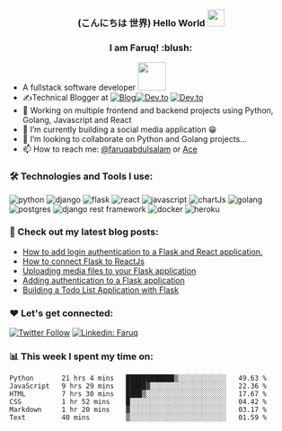 ###
<h3 align="center"> (こんにちは  世界) Hello World <img src="https://user-images.githubusercontent.com/42378118/110234147-e3259600-7f4e-11eb-95be-0c4047144dea.gif" width="30"></h2>
<h3 align="center"> I am Faruq! :blush: </h2>

- A fullstack software developer <img src="https://media2.giphy.com/media/RbDKaczqWovIugyJmW/giphy.gif?cid=ecf05e47hb12laxld7yum97n4t13k9vbcn4cfgg77hbss6aj&rid=giphy.gif&ct=g" width="50">
- ✍️Technical Blogger at <a href="https://nagatodev.hashnode.dev/" target="_blank"><img alt="Blog" src="https://img.shields.io/badge/-Personal%20Blog-add8e6?&style=flat-square" /></a><a href="https://dev.to/faruqt" target="_blank"><img alt="Dev.to" src="https://img.shields.io/badge/-Dev.To-0A0A0A?&style=flat-square&logo=dev.to&logoColor=white" /></a>
<a href="https://medium.com/@faruqabdulsalam" target="_blank"><img alt="Dev.to" src="https://img.shields.io/badge/-Medium-0A0A0A?&style=flat-square&logo=medium&logoColor=white" /></a>
- 🔭 Working on multiple frontend and backend projects using Python, Golang, Javascript and React
- 🌱 I’m currently building a social media application 😁 
- 👯 I’m looking to collaborate on Python and Golang projects...
- 📫  How to reach me: [@faruqabdulsalam](https://www.linkedin.com/in/faruq-abdulsalam) or <a rel="me" href="https://twitter.com/_ACE_II">Ace</a>

### :hammer_and_wrench: Technologies and Tools I use:

<p align="left">
<img alt="python" src="https://img.shields.io/badge/Python-3776AB?style=for-the-badge&logo=python&logoColor=white"/>
   
<img  alt="django" src="https://img.shields.io/badge/Django-092E20?style=for-the-badge&logo=django&logoColor=white"/>
 
<img  alt="flask" src="https://img.shields.io/badge/Flask-000000?style=for-the-badge&logo=flask&logoColor=white"/>
   
<img alt="react" src="https://img.shields.io/badge/React-20232A?style=for-the-badge&logo=react&logoColor=61DAFB"/>   

<img alt="javascript" src="https://img.shields.io/badge/JavaScript-F7DF1E?style=for-the-badge&logo=javascript&logoColor=black"/>
   
<img alt="chartJs" src="https://img.shields.io/badge/Chart.js-FF6384?style=for-the-badge&logo=chartdotjs&logoColor=white"/>

<img alt="golang" src="https://img.shields.io/badge/Go-00ADD8?style=for-the-badge&logo=go&logoColor=white"/>

<img alt="postgres" src="https://img.shields.io/badge/PostgreSQL-316192?style=for-the-badge&logo=postgresql&logoColor=white"/>

<img  alt="django rest framework" src="https://img.shields.io/badge/DJANGO-REST-ff1709?style=for-the-badge&logo=django&logoColor=white&color=ff1709&labelColor=gray"/>
   
<img alt="docker" src="https://img.shields.io/badge/Docker-2CA5E0?style=for-the-badge&logo=docker&logoColor=white"/>

<img alt="heroku" src="https://img.shields.io/badge/Heroku-430098?style=for-the-badge&logo=heroku&logoColor=white"/>
   
</p>

### 📝  Check out my latest blog posts:
<!-- BLOG:START -->
- [How to add login authentication to a Flask and React application.](https://dev.to/nagatodev/how-to-add-login-authentication-to-a-flask-and-react-application-23i7)
- [How to connect Flask to ReactJs](https://dev.to/nagatodev/how-to-connect-flask-to-reactjs-1k8i)
- [Uploading media files to your Flask application](https://dev.to/nagatodev/uploading-media-files-to-your-flask-application-5h9k)
- [Adding authentication to a Flask application](https://dev.to/nagatodev/adding-authentication-to-a-flask-application-53ep)
- [Building a Todo List Application with Flask](https://dev.to/nagatodev/building-a-todo-list-application-with-flask-fcj)
<!-- BLOG:END -->

### :heart: Let's get connected:
[![Twitter Follow](https://img.shields.io/twitter/follow/_Ace_II?label=Follow)](https://twitter.com/intent/follow?screen_name=_Ace_II)
[![Linkedin: Faruq](https://img.shields.io/badge/-faruq-blue?style=flat-square&logo=Linkedin&logoColor=white&link=https://www.linkedin.com/in/faruq-abdulsalam-b2847b160)](https://www.linkedin.com/in/faruq-abdulsalam)

### 📊  This week I spent my time on:

<!--START_SECTION:waka-->

```text
Python       21 hrs 4 mins   ████████████▒░░░░░░░░░░░░   49.63 %
JavaScript   9 hrs 29 mins   █████▓░░░░░░░░░░░░░░░░░░░   22.36 %
HTML         7 hrs 30 mins   ████▒░░░░░░░░░░░░░░░░░░░░   17.67 %
CSS          1 hr 52 mins    █░░░░░░░░░░░░░░░░░░░░░░░░   04.42 %
Markdown     1 hr 20 mins    ▓░░░░░░░░░░░░░░░░░░░░░░░░   03.17 %
Text         40 mins         ▒░░░░░░░░░░░░░░░░░░░░░░░░   01.59 %
```

<!--END_SECTION:waka-->

